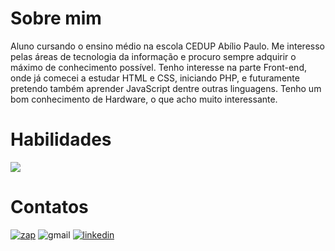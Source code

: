 # Sobre mim
Aluno cursando o ensino médio na escola CEDUP Abílio Paulo. Me interesso pelas áreas de tecnologia da informação e procuro sempre adquirir o máximo de conhecimento possível. Tenho interesse na parte Front-end, onde já comecei a estudar HTML e CSS, iniciando PHP, e futuramente pretendo também aprender JavaScript dentre outras linguagens. Tenho um bom conhecimento de Hardware, o que acho muito interessante.

# Habilidades
<p>
  <a href="https://skillicons.dev">
    <img src="https://skillicons.dev/icons?i=git,github,html,css,php,linkedin,mysql,vscode,figma" />
  </a>
</p>

# Contatos
[![zap](https://img.shields.io/badge/WhatsApp-25D366?style=for-the-badge&logo=whatsapp&logoColor=white)](https://api.whatsapp.com/send?phone=5548999622803)
![gmail](https://img.shields.io/badge/Gmail-D14836?style=for-the-badge&logo=gmail&logoColor=white)
[![linkedin](https://img.shields.io/badge/LinkedIn-0077B5?style=for-the-badge&logo=linkedin&logoColor=white)](https://www.linkedin.com/in/gustavo-gon%C3%A7alves-dos-santos-4649ab27b/)
